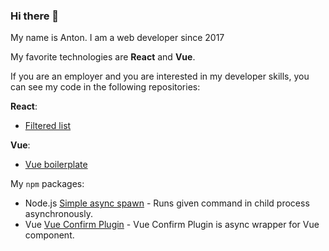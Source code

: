 ### Hi there 👋

My name is Anton.
I am a web developer since 2017

My favorite technologies are **React** and **Vue**.

If you are an employer and you are interested in my developer skills, you can see my code in the following repositories:

**React**:
- [Filtered list](https://github.com/Antohan/filtered-list)

**Vue**:
- [Vue boilerplate](https://github.com/Antohan/vue-ts-boilerplate)


My `npm` packages:
- Node.js [Simple async spawn](https://github.com/Antohan/simple-async-spawn) - Runs given command in child process asynchronously.
- Vue [Vue Confirm Plugin](https://github.com/Antohan/vue-confirm-plugin) - Vue Confirm Plugin is async wrapper for Vue component.
